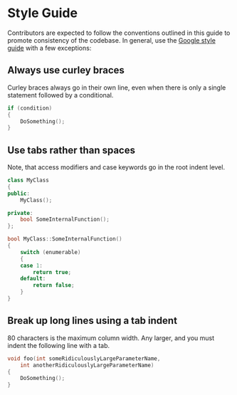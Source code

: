 Style Guide
===========
Contributors are expected to follow the conventions outlined in this guide to promote consistency of the codebase. In general, use the [Google style guide][1] with a few exceptions:

 [1]: https://google-styleguide.googlecode.com/svn/trunk/cppguide.html

Always use curley braces
------------------------
Curley braces always go in their own line, even when there is only a single
statement followed by a conditional.
```cpp
if (condition)
{
	DoSomething();
}
```

Use tabs rather than spaces
----------------------------
Note, that access modifiers and case keywords go in the root indent level.
```cpp
class MyClass
{
public:
	MyClass();

private:
	bool SomeInternalFunction();
};

bool MyClass::SomeInternalFunction()
{
	switch (enumerable)
	{
	case 1:
		return true;
	default:
		return false;
	}
}
```

Break up long lines using a tab indent
--------------------------------------
80 characters is the maximum column width. Any larger, and you must indent the
following line with a tab.
```cpp
void foo(int someRidiculouslyLargeParameterName,
	int anotherRidiculouslyLargeParameterName)
{
	DoSomething();
}
```


